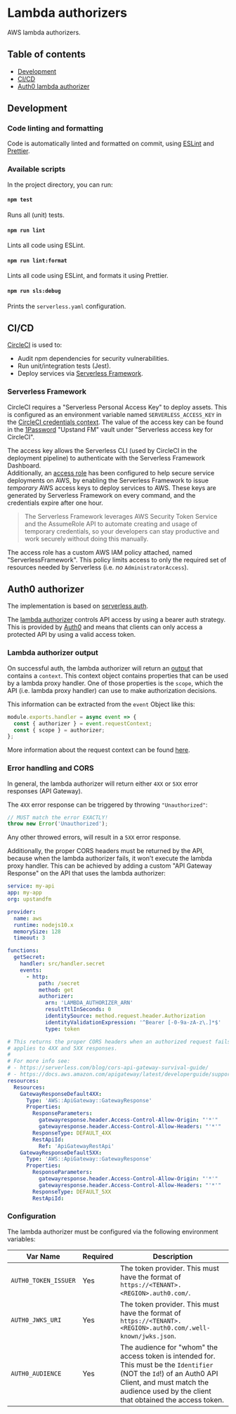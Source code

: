 # Lambda authorizers

AWS lambda authorizers.

## Table of contents

- [Development](#development)
- [CI/CD](#cicd)
- [Auth0 lambda authorizer](#auth0-authorizer)

## Development

### Code linting and formatting

Code is automatically linted and formatted on commit, using [ESLint](https://eslint.org/) and [Prettier](https://prettier.io/).

### Available scripts

In the project directory, you can run:

#### `npm test`

Runs all (unit) tests.

#### `npm run lint`

Lints all code using ESLint.

#### `npm run lint:format`

Lints all code using ESLint, and formats it using Prettier.

#### `npm run sls:debug`

Prints the `serverless.yaml` configuration.

## CI/CD

[CircleCI](https://circleci.com/gh/organizations/upstandfm) is used to:

- Audit npm dependencies for security vulnerabilities.
- Run unit/integration tests (Jest).
- Deploy services via [Serverless Framework](https://serverless.com).

### Serverless Framework

CircleCI requires a "Serverless Personal Access Key" to deploy assets. This is configured as an environment variable named `SERVERLESS_ACCESS_KEY` in the [CircleCI credentials context](https://circleci.com/gh/organizations/upstandfm/settings#contexts/400c57df-2f9a-46e3-88d8-dd598b88fd19).
The value of the access key can be found in the [1Password](https://1password.com/) "Upstand FM" vault under "Serverless access key for CircleCI".

The access key allows the Serverless CLI (used by CircleCI in the deployment pipeline) to authenticate with the Serverless Framework Dashboard.<br/>
Additionally, an [access role](https://serverless.com/framework/docs/dashboard/access-roles/) has been configured to help secure service deployments on AWS, by enabling the Serverless Framework to issue _temporary_ AWS access keys to deploy services to AWS. These keys are generated by Serverless Framework on every command, and the credentials expire after one hour.

> The Serverless Framework leverages AWS Security Token Service and the AssumeRole API to automate creating and usage of temporary credentials, so your developers can stay productive and work securely without doing this manually.

The access role has a custom AWS IAM policy attached, named "ServerlessFramework". This policy limits access to only the required set of resources needed by Serverless (i.e. _no_ `AdministratorAccess`).

## Auth0 authorizer

The implementation is based on [serverless auth](https://blog.danillouz.dev/serverless-auth/).

The [lambda authorizer](https://docs.aws.amazon.com/apigateway/latest/developerguide/apigateway-use-lambda-authorizer.html) controls API access by using a bearer auth strategy. This is provided by [Auth0](https://auth0.com/) and means that clients can only access a protected API by using a valid access token.

### Lambda authorizer output

On successful auth, the lambda authorizer will return an [output](https://docs.aws.amazon.com/apigateway/latest/developerguide/api-gateway-lambda-authorizer-output.html) that contains a `context`.
This context object contains properties that can be used by a lambda proxy handler. One of those properties is the `scope`, which the API (i.e. lambda proxy handler) can use to make authorization decisions.

This information can be extracted from the `event` Object like this:

```js
module.exports.handler = async event => {
  const { authorizer } = event.requestContext;
  const { scope } = authorizer;
};
```

More information about the request context can be found [here](https://docs.aws.amazon.com/apigateway/latest/developerguide/api-gateway-mapping-template-reference.html#context-variable-reference).

### Error handling and CORS

In general, the lambda authorizer will return either `4XX` or `5XX` error responses (API Gateway).

The `4XX` error response can be triggered by throwing `"Unauthorized"`:

```js
// MUST match the error EXACTLY!
throw new Error('Unauthorized');
```

Any other throwed errors, will result in a `5XX` error response.

Additionally, the proper CORS headers must be returned by the API, because when the lambda authorizer fails, it won't execute the lambda proxy handler. This can be achieved by adding a custom "API Gateway Response" on the API that uses the lambda authorizer:

```yml
service: my-api
app: my-app
org: upstandfm

provider:
  name: aws
  runtime: nodejs10.x
  memorySize: 128
  timeout: 3

functions:
  getSecret:
    handler: src/handler.secret
    events:
      - http:
          path: /secret
          method: get
          authorizer:
            arn: 'LAMBDA_AUTHORIZER_ARN'
            resultTtlInSeconds: 0
            identitySource: method.request.header.Authorization
            identityValidationExpression: '^Bearer [-0-9a-zA-z\.]*$'
            type: token

# This returns the proper CORS headers when an authorized request fails, which
# applies to 4XX and 5XX responses.
#
# For more info see:
# - https://serverless.com/blog/cors-api-gateway-survival-guide/
# - https://docs.aws.amazon.com/apigateway/latest/developerguide/supported-gateway-response-types.html
resources:
  Resources:
    GatewayResponseDefault4XX:
      Type: 'AWS::ApiGateway::GatewayResponse'
      Properties:
        ResponseParameters:
          gatewayresponse.header.Access-Control-Allow-Origin: "'*'"
          gatewayresponse.header.Access-Control-Allow-Headers: "'*'"
        ResponseType: DEFAULT_4XX
        RestApiId:
          Ref: 'ApiGatewayRestApi'
    GatewayResponseDefault5XX:
      Type: 'AWS::ApiGateway::GatewayResponse'
      Properties:
        ResponseParameters:
          gatewayresponse.header.Access-Control-Allow-Origin: "'*'"
          gatewayresponse.header.Access-Control-Allow-Headers: "'*'"
        ResponseType: DEFAULT_5XX
        RestApiId:
```

### Configuration

The lambda authorizer must be configured via the following environment variables:

| Var Name             | Required | Description                                                                                                                                                                                                    |
| -------------------- | -------- | -------------------------------------------------------------------------------------------------------------------------------------------------------------------------------------------------------------- |
| `AUTH0_TOKEN_ISSUER` | Yes      | The token provider. This must have the format of `https://<TENANT>.<REGION>.auth0.com/`.                                                                                                                       |
| `AUTH0_JWKS_URI`     | Yes      | The token provider. This must have the format of `https://<TENANT>.<REGION>.auth0.com/.well-known/jwks.json`.                                                                                                  |
| `AUTH0_AUDIENCE`     | Yes      | The audience for "whom" the access token is intended for. This must be the `Identifier` (NOT the `Id`!) of an Auth0 API Client, and must match the audience used by the client that obtained the access token. |
